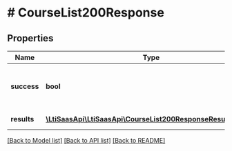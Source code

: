 # # CourseList200Response

## Properties

Name | Type | Description | Notes
------------ | ------------- | ------------- | -------------
**success** | **bool** | Indicates whether the operation was successful | [optional]
**results** | [**\LtiSaasApi\LtiSaasApi\CourseList200ResponseResultsInner[]**](CourseList200ResponseResultsInner.md) | Array of courses | [optional]

[[Back to Model list]](../../README.md#models) [[Back to API list]](../../README.md#endpoints) [[Back to README]](../../README.md)
